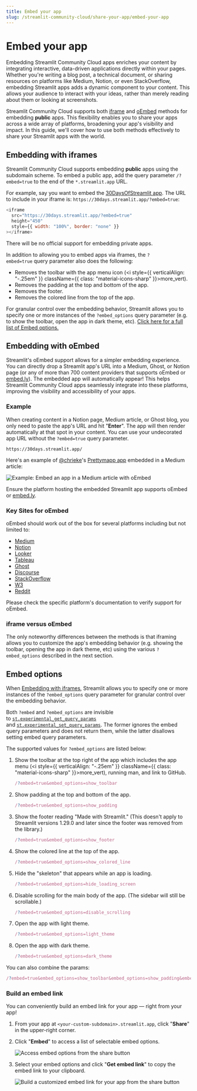 ```yaml
---
title: Embed your app
slug: /streamlit-community-cloud/share-your-app/embed-your-app
---
```


# Embed your app

Embedding Streamlit Community Cloud apps enriches your content by integrating interactive, data-driven applications directly within your pages. Whether you're writing a blog post, a technical document, or sharing resources on platforms like Medium, Notion, or even StackOverflow, embedding Streamlit apps adds a dynamic component to your content. This allows your audience to interact with your ideas, rather than merely reading about them or looking at screenshots.

Streamlit Community Cloud supports both [iframe](#embedding-with-iframes) and [oEmbed](#embedding-with-oembed) methods for embedding **public** apps. This flexibility enables you to share your apps across a wide array of platforms, broadening your app's visibility and impact. In this guide, we'll cover how to use both methods effectively to share your Streamlit apps with the world.

## Embedding with iframes

Streamlit Community Cloud supports embedding **public** apps using the subdomain scheme. To embed a public app, add the query parameter `/?embed=true` to the end of the `*.streamlit.app` URL.

For example, say you want to embed the <a href="https://30days.streamlit.app/" target="_blank">30DaysOfStreamlit app</a>. The URL to include in your iframe is: `https://30days.streamlit.app/?embed=true`:

```javascript
<iframe
  src="https://30days.streamlit.app/?embed=true"
  height="450"
  style={{ width: "100%", border: "none" }}
></iframe>
```

<Cloud src="https://30days.streamlit.app/?embed=true" />

<Important>

There will be no official support for embedding private apps.

</Important>

In addition to allowing you to embed apps via iframes, the `?embed=true` query parameter also does the following:

- Removes the toolbar with the app menu icon (<i style={{ verticalAlign: "-.25em" }} className={{ class: "material-icons-sharp" }}>more_vert</i>).
- Removes the padding at the top and bottom of the app.
- Removes the footer.
- Removes the colored line from the top of the app.

For granular control over the embedding behavior, Streamlit allows you to specify one or more instances of the `?embed_options` query parameter (e.g. to show the toolbar, open the app in dark theme, etc). [Click here for a full list of Embed options.](#embed-options)

## Embedding with oEmbed

Streamlit's oEmbed support allows for a simpler embedding experience. You can directly drop a Streamlit app's URL into a Medium, Ghost, or Notion page (or any of more than 700 content providers that supports oEmbed or <a href="https://embed.ly/" target="_blank">embed.ly</a>). The embedded app will automatically appear! This helps Streamlit Community Cloud apps seamlessly integrate into these platforms, improving the visibility and accessibility of your apps.

### Example

When creating content in a Notion page, Medium article, or Ghost blog, you only need to paste the app's URL and hit "**Enter**". The app will then render automatically at that spot in your content. You can use your undecorated app URL without the `?embed=true` query parameter.

```
https://30days.streamlit.app/
```

Here's an example of <a href="https://github.com/chrieke" target="_blank">@chrieke</a>'s <a href="https://chrieke-prettymapp-streamlit-prettymappapp-1k0qxh.streamlit.app/" target="_blank">Prettymapp app</a> embedded in a Medium article:

<Image src="/images/streamlit-community-cloud/oembed.gif" alt="Example: Embed an app in a Medium article with oEmbed" clean />

<Tip>

Ensure the platform hosting the embedded Streamlit app supports oEmbed or <a href="https://embed.ly/" target="_blank">embed.ly</a>.

</Tip>

### Key Sites for oEmbed

oEmbed should work out of the box for several platforms including but not limited to:

- <a target="_blank" href="https://medium.com/">Medium</a>
- <a target="_blank" href="https://notion.so/">Notion</a>
- <a target="_blank" href="https://www.looker.com/">Looker</a>
- <a target="_blank" href="https://www.tableau.com/">Tableau</a>
- <a target="_blank" href="https://ghost.org/">Ghost</a>
- <a target="_blank" href="https://www.discourse.org/">Discourse</a>
- <a target="_blank" href="https://stackoverflow.com/">StackOverflow</a>
- <a target="_blank" href="https://www.w3schools.com/">W3</a>
- <a target="_blank" href="https://www.reddit.com/">Reddit</a>

Please check the specific platform's documentation to verify support for oEmbed.

### iframe versus oEmbed

The only noteworthy differences between the methods is that iframing allows you to customize the app's embedding behavior (e.g. showing the toolbar, opening the app in dark theme, etc) using the various `?embed_options` described in the next section.

## Embed options

When [Embedding with iframes](#embedding-with-iframes), Streamlit allows you to specify one or more instances of the `?embed_options` query parameter for granular control over the embedding behavior.

Both `?embed` and `?embed_options` are invisible to [`st.experimental_get_query_params`](/library/api-reference/utilities/st.experimental_get_query_params) and [`st.experimental_set_query_params`](/library/api-reference/utilities/st.experimental_set_query_params). The former ignores the embed query parameters and does not return them, while the latter disallows setting embed query parameters.

The supported values for `?embed_options` are listed below:

1. Show the toolbar at the top right of the app which includes the app menu (<i style={{ verticalAlign: "-.25em" }} className={{ class: "material-icons-sharp" }}>more_vert</i>), running man, and link to GitHub.

   ```javascript
   /?embed=true&embed_options=show_toolbar
   ```

2. Show padding at the top and bottom of the app.

   ```javascript
   /?embed=true&embed_options=show_padding
   ```

3. Show the footer reading "Made with Streamlit." (This doesn't apply to Streamlit versions 1.29.0 and later since the footer was removed from the library.)

   ```javascript
   /?embed=true&embed_options=show_footer
   ```

4. Show the colored line at the top of the app.

   ```javascript
   /?embed=true&embed_options=show_colored_line
   ```

5. Hide the "skeleton" that appears while an app is loading.

   ```javascript
   /?embed=true&embed_options=hide_loading_screen
   ```

6. Disable scrolling for the main body of the app. (The sidebar will still be scrollable.)

   ```javascript
   /?embed=true&embed_options=disable_scrolling
   ```

7. Open the app with light theme.

   ```javascript
   /?embed=true&embed_options=light_theme
   ```

8. Open the app with dark theme.

   ```javascript
   /?embed=true&embed_options=dark_theme
   ```

You can also combine the params:

```javascript
/?embed=true&embed_options=show_toolbar&embed_options=show_padding&embed_options=show_footer&embed_options=show_colored_line&embed_options=disable_scrolling
```

### Build an embed link

You can conveniently build an embed link for your app &mdash; right from your app!

1. From your app at `<your-custom-subdomain>.streamlit.app`, click "**Share**" in the upper-right corner.
2. Click "**Embed**" to access a list of selectable embed options.

   ![Access embed options from the share button](/images/streamlit-community-cloud/share-menu-embed.png)

3. Select your embed options and click "**Get embed link**" to copy the embed link to your clipboard.

   ![Build a customized embed link for your app from the share button](/images/streamlit-community-cloud/share-menu-embed-url.png)
